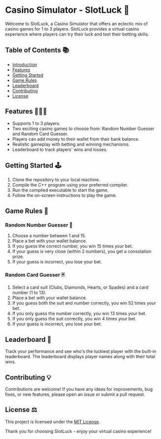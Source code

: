 # Casino Simulator - SlotLuck 🎰

Welcome to SlotLuck, a Casino Simulator that offers an eclectic mix of casino games for 1 to 3 players. SlotLuck provides a virtual casino experience where players can try their luck and test their betting skills.

## Table of Contents 📚

- [Introduction](#casino-simulator---slotluck)
- [Features](#features)
- [Getting Started](#getting-started)
- [Game Rules](#game-rules)
- [Leaderboard](#leaderboard)
- [Contributing](#contributing)
- [License](#license)

## Features 👨🏻‍💻

- Supports 1 to 3 players.
- Two exciting casino games to choose from: Random Number Guesser and Random Card Guesser.
- Players can add money to their wallet from their bank balance.
- Realistic gameplay with betting and winning mechanisms.
- Leaderboard to track players' wins and losses.

## Getting Started 🕹️

1. Clone the repository to your local machine.
2. Compile the C++ program using your preferred compiler.
3. Run the compiled executable to start the game.
4. Follow the on-screen instructions to play the game.

## Game Rules 📜

### Random Number Guesser 🎲

1. Choose a number between 1 and 15.
2. Place a bet with your wallet balance.
3. If you guess the correct number, you win 15 times your bet.
4. If your guess is very close (within 2 numbers), you get a consolation prize.
5. If your guess is incorrect, you lose your bet.

### Random Card Guesser 🃏

1. Select a card suit (Clubs, Diamonds, Hearts, or Spades) and a card number (1 to 13).
2. Place a bet with your wallet balance.
3. If you guess both the suit and number correctly, you win 52 times your bet.
4. If you only guess the number correctly, you win 13 times your bet.
5. If you only guess the suit correctly, you win 4 times your bet.
6. If your guess is incorrect, you lose your bet.

## Leaderboard 🎯

Track your performance and see who's the luckiest player with the built-in leaderboard. The leaderboard displays player names along with their total wins.

## Contributing 💡

Contributions are welcome! If you have any ideas for improvements, bug fixes, or new features, please open an issue or submit a pull request.

## License ⚖️

This project is licensed under the [MIT License](LICENSE).

Thank you for choosing SlotLuck - enjoy your virtual casino experience!

